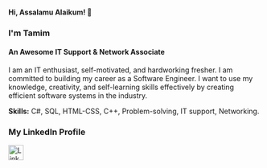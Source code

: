 #### Hi, Assalamu Alaikum! 👋 
### I'm Tamim
#### An Awesome IT Support & Network Associate

I am an IT enthusiast, self-motivated, and hardworking fresher. I am committed to building my career as a Software Engineer. I want to use my knowledge, creativity, and self-learning skills effectively by creating efficient software systems in the industry.

<b>Skills:</b> C#, SQL, HTML-CSS, C++, Problem-solving, IT support, Networking. 

### My LinkedIn Profile 
[<img src='https://cdn-icons-png.flaticon.com/512/174/174857.png' alt='Linkedin' height='30'>](https://www.linkedin.com/in/asmtamim/)  
